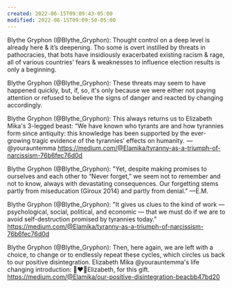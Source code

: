 ```yaml
---
created: 2022-06-15T09:09:43-05:00
modified: 2022-06-15T09:09:50-05:00
---
```


Blythe Gryphon (@Blythe_Gryphon): Thought control on a deep level is already here & it’s deepening. Tho some is overt instilled by threats in pathocracies, that bots have insidiously exacerbated existing racism & rage, all of various countries’ fears & weaknesses to influence election results is only a beginning.

Blythe Gryphon (@Blythe_Gryphon): These threats may seem to have happened quickly, but, if, so, it's only because we were either not paying attention or refused to believe the signs of danger and reacted by changing accordingly.

Blythe Gryphon (@Blythe_Gryphon): This always returns us to Elizabeth Mika's 3-legged beast:
“We have known who tyrants are and how tyrannies form since antiquity: this knowledge has been supported by the ever-growing tragic evidence of the tyrannies’ effects on humanity. 
—@yourauntemma 
https://medium.com/@Elamika/tyranny-as-a-triumph-of-narcissism-76b6fec76d0d

Blythe Gryphon (@Blythe_Gryphon): "Yet, despite making promises to ourselves and each other to “Never forget,” we seem not to remember and not to know, always with devastating consequences. Our forgetting stems partly from miseducation (Giroux 2014) and partly from denial."
—E.M.

Blythe Gryphon (@Blythe_Gryphon): "It gives us clues to the kind of work — psychological, social, political, and economic — that we must do if we are to avoid self-destruction promised by tyrannies today."
https://medium.com/@Elamika/tyranny-as-a-triumph-of-narcissism-76b6fec76d0d

Blythe Gryphon (@Blythe_Gryphon): Then, here again, we are left with a choice, to change or to endlessly repeat these cycles, which circles us back to our positive disintegration. Elizabeth Mika @yourauntemma's life changing introduction:
🙏❤️🙏Elizabeth, for this gift.
https://medium.com/@Elamika/our-positive-disintegration-beacbb47bd20
